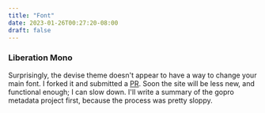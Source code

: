 ```yaml
---
title: "Font"
date: 2023-01-26T00:27:20-08:00
draft: false
---
```


### Liberation Mono

Surprisingly, the devise theme doesn't appear to have a way to change your main font. I forked it and submitted a [PR](https://github.com/austingebauer/devise/pull/26). Soon the site will be less new, and functional enough; I can slow down. I'll write a summary of the gopro metadata project first, because the process was pretty sloppy.